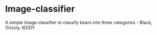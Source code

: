 # Image-classifier
A simple image classifier to classify bears into three categories - Black, Grizzly, tEDDY
